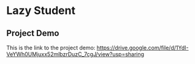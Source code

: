 # Lazy Student

## Project Demo

This is the link to the project demo:
https://drive.google.com/file/d/1YdI-VeYWh0UMjuxx52mlbzrDuzC_7cgJ/view?usp=sharing
